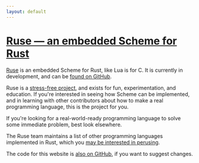 ```yaml
---
layout: default
---
```


<h1><a href="{{ site.baseurl }}/">Ruse &mdash; an embedded Scheme for Rust</a></h1>

[Ruse][ruse-lang] is an embedded Scheme for Rust, like Lua is for C. It is currently in development, and can be [found on GitHub][ruse].

Ruse is a [stress-free project][stress-free], and exists for fun, experimentation, and education. If you're interested in seeing how Scheme can be implemented, and in learning with other contributors about how to make a real programming language, this is the project for you.

If you're looking for a real-world-ready programming language to solve some immediate problem, best look elsewhere.

The Ruse team maintains a list of other programming languages implemented in Rust, which you [may be interested in perusing][langs-in-rust].

The code for this website is [also on GitHub][website], if you want to suggest changes.

[ruse-lang]: https://github.com/ruse-lang/
[ruse]: https://github.com/ruse-lang/ruse
[stress-free]: https://github.com/ruse-lang/stress-free-manifesto
[langs-in-rust]: https://github.com/ruse-lang/langs-in-rust
[website]: https://github.com/ruse-lang/ruse-lang.github.io


